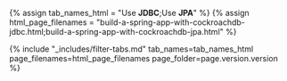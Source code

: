 {% assign tab_names_html = "Use <strong>JDBC</strong>;Use <strong>JPA</strong>" %}
{% assign html_page_filenames = "build-a-spring-app-with-cockroachdb-jdbc.html;build-a-spring-app-with-cockroachdb-jpa.html" %}

{% include "_includes/filter-tabs.md" tab_names=tab_names_html page_filenames=html_page_filenames page_folder=page.version.version %}
